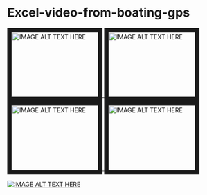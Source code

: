 # Excel-video-from-boating-gps

<a href="http://www.youtube.com/watch?feature=player_embedded&v=NdXoyvhgcLE" target="_blank">
  <img src="http://img.youtube.com/vi/NdXoyvhgcLE/0.jpg" 
  alt="IMAGE ALT TEXT HERE" width="200" height="150" border="10" />
</a>
<a href="http://www.youtube.com/watch?feature=player_embedded&v=IQp-xWxjoQQ" target="_blank">
  <img src="http://img.youtube.com/vi/IQp-xWxjoQQ/0.jpg" 
  alt="IMAGE ALT TEXT HERE" width="200" height="150" border="10" />
</a>
<a href="http://www.youtube.com/watch?feature=player_embedded&v=_cv_Q2TDD9A" target="_blank">
  <img src="http://img.youtube.com/vi/_cv_Q2TDD9A/0.jpg" 
  alt="IMAGE ALT TEXT HERE" width="200" height="150" border="10" />
</a>
<a href="http://www.youtube.com/watch?feature=player_embedded&v=fCNtcBL9mI4" target="_blank">
  <img src="http://img.youtube.com/vi/fCNtcBL9mI4/0.jpg" 
  alt="IMAGE ALT TEXT HERE" width="200" height="150" border="10" />
</a>

[![IMAGE ALT TEXT HERE](http://img.youtube.com/vi/NdXoyvhgcLE/0.jpg)](http://www.youtube.com/watch?v=NdXoyvhgcLE)
